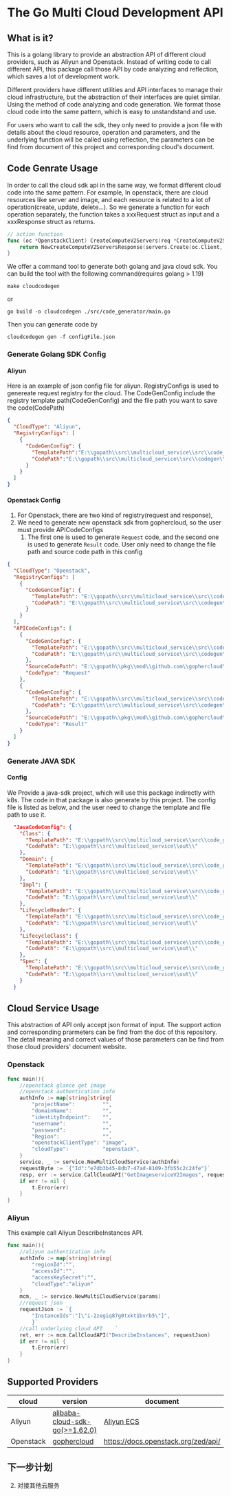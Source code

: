 # The Go Multi Cloud Development API

## What is it?

This is a golang library to provide an abstraction API of different
cloud providers, such as Aliyun and Openstack. Instead of
writing code to call different API, this package call those API by code analyzing
and reflection, which saves a lot of development work.

Different providers have different utilities and API interfaces to manage their cloud infrastructure, but the
abstraction of their interfaces are quiet similar. Using the method of code analyzing and code generation. We format those cloud
code into the same pattern, which is easy to unstandstand and use.

For users who want to call the sdk, they only need to provide a json file with details about the cloud resource, operation and parameters,
and the underlying function will be called using reflection, the parameters can be find from document of this project and corresponding cloud's document. 

## Code Genrate Usage

In order to call the cloud sdk api in the same way, we format different cloud code into the same pattern. For example,
In openstack, there are cloud resources like server and image, and each resource is related to a lot of operation(create, 
update, delete...). So we generate a function for each operation separately, the function takes a xxxRequest struct as input
 and a xxxResponse struct as returns. 

```go
// action function
func (oc *OpenstackClient) CreateComputeV2Servers(req *CreateComputeV2ServersRequest)(*CreateComputeV2ServersResponse){
    return NewCreateComputeV2ServersResponse(servers.Create(oc.Client, req.Opts, ))
}
```
We offer a command tool to generate both golang and java cloud sdk. You can build the tool with 
the following command(requires golang > 1.19)
```shell
make cloudcodegen
```
or
```shell
go build -o cloudcodegen ./src/code_generator/main.go
```
Then you can generate code by
```shell
cloudcodegen gen -f configFile.json
```
### Generate Golang SDK Config
#### Aliyun
Here is an example of json config file for aliyun. RegistryConfigs is used to genereate request registry for the cloud. The CodeGenConfig include the registry template path(CodeGenConfig) and the file path
you want to save the code(CodePath)
```json
{
  "CloudType": "Aliyun",
  "RegistryConfigs": [
    {
      "CodeGenConfig": {
        "TemplatePath":"E:\\gopath\\src\\multicloud_service\\src\\code_generator\\templates\\registry.tmpl",
        "CodePath":"E:\\gopath\\src\\multicloud_service\\src\\codegen\\registry\\"
      }
    }
  ]
}
```

#### Openstack Config
1. For Openstack, there are two kind of registry(request and response),
2. We need to generate new openstack sdk from gophercloud, so the user must provide APICodeConfigs
   1. The first one is used to generate `Request` code, and the second one is used to generate `Result` code. User only need to change the file path and source code path in this config
```json
{
  "CloudType": "Openstack",
  "RegistryConfigs": [
    {
      "CodeGenConfig": {
        "TemplatePath": "E:\\gopath\\src\\multicloud_service\\src\\code_generator\\templates\\registry.tmpl",
        "CodePath": "E:\\gopath\\src\\multicloud_service\\src\\codegen\\registry\\"
      }
    }
  ],
  "APICodeConfigs": [
    {
      "CodeGenConfig": {
        "TemplatePath": "E:\\gopath\\src\\multicloud_service\\src\\code_generator\\templates\\openstack_request.tmpl",
        "CodePath": "E:\\gopath\\src\\multicloud_service\\src\\codegen\\openstack\\"
      },
      "SourceCodePath": "E:\\gopath\\pkg\\mod\\github.com\\gophercloud\\gophercloud@v1.0.0\\openstack",
      "CodeType": "Request"
    },
    {
      "CodeGenConfig": {
        "TemplatePath": "E:\\gopath\\src\\multicloud_service\\src\\code_generator\\templates\\openstack_result.tmpl",
        "CodePath": "E:\\gopath\\src\\multicloud_service\\src\\codegen\\openstack\\"
      },
      "SourceCodePath": "E:\\gopath\\pkg\\mod\\github.com\\gophercloud\\gophercloud@v1.0.0\\openstack",
      "CodeType": "Result"
    }
  ]
}
```
### Generate JAVA SDK
#### Config
We Provide a java-sdk project, which will use this package indirectly with k8s. The code in that package is also generate
by this project. The config file is listed as below, and the user need to change the template and file path to use it.

```json
  "JavaCodeConfig": {
    "Class": {
      "TemplatePath": "E:\\gopath\\src\\multicloud_service\\src\\code_generator\\templates\\java_resource_class.tmpl",
      "CodePath": "E:\\gopath\\src\\multicloud_service\\out\\"
    },
    "Domain": {
      "TemplatePath": "E:\\gopath\\src\\multicloud_service\\src\\code_generator\\templates\\java_resource_domain.tmpl",
      "CodePath": "E:\\gopath\\src\\multicloud_service\\out\\"
    },
    "Impl": {
      "TemplatePath": "E:\\gopath\\src\\multicloud_service\\src\\code_generator\\templates\\java_resource_impl.tmpl",
      "CodePath": "E:\\gopath\\src\\multicloud_service\\out\\"
    },
    "LifecycleHeader": {
      "TemplatePath": "E:\\gopath\\src\\multicloud_service\\src\\code_generator\\templates\\java_resource_lifecycle_header.tmpl",
      "CodePath": "E:\\gopath\\src\\multicloud_service\\out\\"
    },
    "LifecycleClass": {
      "TemplatePath": "E:\\gopath\\src\\multicloud_service\\src\\code_generator\\templates\\java_resource_lifecycle_class.tmpl",
      "CodePath": "E:\\gopath\\src\\multicloud_service\\out\\"
    },
    "Spec": {
      "TemplatePath": "E:\\gopath\\src\\multicloud_service\\src\\code_generator\\templates\\java_resource_spec.tmpl",
      "CodePath": "E:\\gopath\\src\\multicloud_service\\out\\"
    }
  }
```

## Cloud Service Usage
This abstraction of API only accept json format of input. The support action and corresponding prarmeters can be find
from the doc of this repository. The detail meaning and correct values of those parameters can be find from those cloud
providers' document website.

### Openstack

```go
func main(){
    //openstack glance get image
    //openstack authentication info
    authInfo := map[string]string{
        "projectName":         "",
        "domainName":          "",
        "identityEndpoint":    "",
		"username":            "",
        "password":            "",
        "Region":              "",
        "openstackClientType": "image",
        "cloudType":           "openstack",
    }
    service, _ := service.NewMultiCloudService(authInfo)
    requestByte := `{"Id":"e7db3b45-8db7-47ad-8109-3fb55c2c24fe"}`
    resp, err := service.CallCloudAPI("GetImageserviceV2Images", requestByte)
    if err != nil {
        t.Error(err)
    }
}
```

### Aliyun

This example call Aliyun DescribeInstances API.

```go
func main(){
    //aliyun authentication info 
    authInfo := map[string]string{
        "regionId":"",
        "accessId":"",
        "accessKeySecret":"",
        "cloudType":"aliyun"
    }
    mcm, _ := service.NewMultiCloudService(params)
    //request json
    requestJson := `{
        "InstanceIds":"[\"i-2zegiq87g0txkt1bvrb5\"]",
        }`
    //call underlying cloud API    `	
    ret, err := mcm.CallCloudAPI("DescribeInstances", requestJson)
    if err != nil {
        t.Error(err)
    }
}
```

## Supported Providers
| cloud                 | version                                                                           | document       |
|-----------------------|-----------------------------------------------------------------------------------|----------------|
| Aliyun                | [alibaba-cloud-sdk-go(\>=1.62.0)](https://github.com/aliyun/alibaba-cloud-sdk-go) | [Aliyun ECS](https://help.aliyun.com/document_detail/25485.html) |
| Openstack  | [gophercloud](https://github.com/gophercloud/gophercloud)                                                                   |https://docs.openstack.org/zed/api/|

## 下一步计划
2. 对接其他云服务